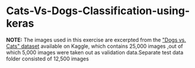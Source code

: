 # Cats-Vs-Dogs-Classification-using-keras

**NOTE:** The  images used in this exercise are excerpted from the ["Dogs vs. Cats" dataset](https://www.kaggle.com/c/dogs-vs-cats-redux-kernels-edition/data) available on Kaggle, which contains 25,000 images ,out of which 5,000 images were taken out as validation data.Separate test data folder consisted of 12,500 images

